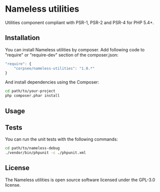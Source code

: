 Nameless utilities
==================

Utilities component compliant with PSR-1, PSR-2 and PSR-4 for PHP 5.4+.

Installation
------------

You can install Nameless utilities by composer. Add following code to "require" or "require-dev" section of the composer.json:

```javascript
"require": {
    "corpsee/nameless-utilities": "1.0.*"
}
```

And install dependencies using the Composer:

```bash
cd path/to/your-project
php composer.phar install
```

Usage
-----

Tests
-----

You can run the unit tests with the following commands:

```bash
cd path/to/nameless-debug
./vendor/bin/phpunit -c ./phpunit.xml
```

License
-------

The Nameless utilities is open source software licensed under the GPL-3.0 license.

